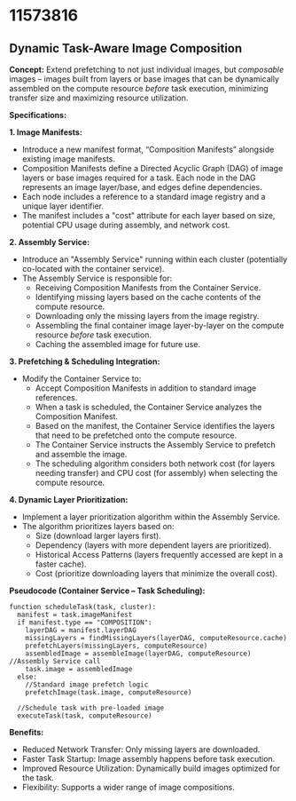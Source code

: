 # 11573816

## Dynamic Task-Aware Image Composition

**Concept:** Extend prefetching to not just individual images, but *composable* images – images built from layers or base images that can be dynamically assembled on the compute resource *before* task execution, minimizing transfer size and maximizing resource utilization.

**Specifications:**

**1. Image Manifests:**

*   Introduce a new manifest format, “Composition Manifests” alongside existing image manifests.
*   Composition Manifests define a Directed Acyclic Graph (DAG) of image layers or base images required for a task. Each node in the DAG represents an image layer/base, and edges define dependencies.
*   Each node includes a reference to a standard image registry and a unique layer identifier.
*   The manifest includes a "cost" attribute for each layer based on size, potential CPU usage during assembly, and network cost.

**2. Assembly Service:**

*   Introduce an "Assembly Service" running within each cluster (potentially co-located with the container service).
*   The Assembly Service is responsible for:
    *   Receiving Composition Manifests from the Container Service.
    *   Identifying missing layers based on the cache contents of the compute resource.
    *   Downloading only the missing layers from the image registry.
    *   Assembling the final container image layer-by-layer on the compute resource *before* task execution.
    *   Caching the assembled image for future use.

**3. Prefetching & Scheduling Integration:**

*   Modify the Container Service to:
    *   Accept Composition Manifests in addition to standard image references.
    *   When a task is scheduled, the Container Service analyzes the Composition Manifest.
    *   Based on the manifest, the Container Service identifies the layers that need to be prefetched onto the compute resource.
    *   The Container Service instructs the Assembly Service to prefetch and assemble the image.
    *   The scheduling algorithm considers both network cost (for layers needing transfer) and CPU cost (for assembly) when selecting the compute resource.

**4.  Dynamic Layer Prioritization:**

*   Implement a layer prioritization algorithm within the Assembly Service.
*   The algorithm prioritizes layers based on:
    *   Size (download larger layers first).
    *   Dependency (layers with more dependent layers are prioritized).
    *   Historical Access Patterns (layers frequently accessed are kept in a faster cache).
    *   Cost (prioritize downloading layers that minimize the overall cost).

**Pseudocode (Container Service – Task Scheduling):**

```
function scheduleTask(task, cluster):
  manifest = task.imageManifest
  if manifest.type == "COMPOSITION":
    layerDAG = manifest.layerDAG
    missingLayers = findMissingLayers(layerDAG, computeResource.cache)
    prefetchLayers(missingLayers, computeResource)
    assembledImage = assembleImage(layerDAG, computeResource) //Assembly Service call
    task.image = assembledImage
  else:
    //Standard image prefetch logic
    prefetchImage(task.image, computeResource)

  //Schedule task with pre-loaded image
  executeTask(task, computeResource)
```

**Benefits:**

*   Reduced Network Transfer: Only missing layers are downloaded.
*   Faster Task Startup: Image assembly happens before task execution.
*   Improved Resource Utilization:  Dynamically build images optimized for the task.
*   Flexibility:  Supports a wider range of image compositions.